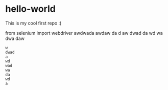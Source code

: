 # hello-world
This is my cool first repo :)

from selenium import webdriver
awdwada
awdaw
da
d
aw
dwad
da
wd
wa
dwa
daw
	
	w
	dwad
	a
	wd
	wad
	wa
	da
	wd
	a
